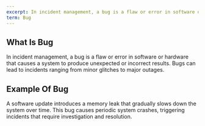 ```yaml
---
excerpt: In incident management, a bug is a flaw or error in software or hardware that causes a system to produce unexpected or incorrect results.
term: Bug
---
```

## What Is Bug

In incident management, a bug is a flaw or error in software or hardware that causes a system to produce unexpected or incorrect results. Bugs can lead to incidents ranging from minor glitches to major outages.

## Example Of Bug

A software update introduces a memory leak that gradually slows down the system over time. This bug causes periodic system crashes, triggering incidents that require investigation and resolution.